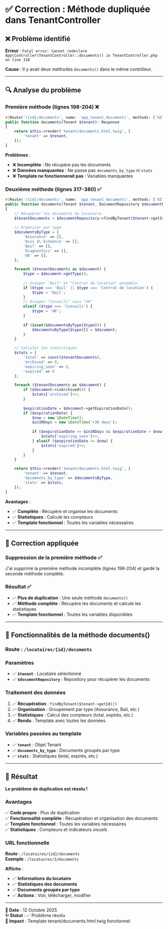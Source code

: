 # ✅ Correction : Méthode dupliquée dans TenantController

## ❌ Problème identifié

**Erreur** : `Fatal error: Cannot redeclare App\Controller\TenantController::documents() in TenantController.php on line 318`

**Cause** : Il y avait deux méthodes `documents()` dans le même contrôleur.

---

## 🔍 **Analyse du problème**

### **Première méthode** (lignes 198-204) ❌
```php
#[Route('/{id}/documents', name: 'app_tenant_documents', methods: ['GET'])]
public function documents(Tenant $tenant): Response
{
    return $this->render('tenant/documents.html.twig', [
        'tenant' => $tenant,
    ]);
}
```

**Problèmes** :
- ❌ **Incomplète** : Ne récupère pas les documents
- ❌ **Données manquantes** : Ne passe pas `documents_by_type` ni `stats`
- ❌ **Template ne fonctionnerait pas** : Variables manquantes

### **Deuxième méthode** (lignes 317-380) ✅
```php
#[Route('/{id}/documents', name: 'app_tenant_documents', methods: ['GET'])]
public function documents(Tenant $tenant, DocumentRepository $documentRepository): Response
{
    // Récupérer les documents du locataire
    $tenantDocuments = $documentRepository->findByTenant($tenant->getId());
    
    // Organiser par type
    $documentsByType = [
        'Assurance' => [],
        'Avis d\'échéance' => [],
        'Bail' => [],
        'Diagnostics' => [],
        'OK' => [],
    ];

    foreach ($tenantDocuments as $document) {
        $type = $document->getType();
        
        // Grouper "Bail" et "Contrat de location" ensemble
        if ($type === 'Bail' || $type === 'Contrat de location') {
            $type = 'Bail';
        }
        // Grouper "Conseils" sous "OK"
        elseif ($type === 'Conseils') {
            $type = 'OK';
        }
        
        if (isset($documentsByType[$type])) {
            $documentsByType[$type][] = $document;
        }
    }

    // Calculer les statistiques
    $stats = [
        'total' => count($tenantDocuments),
        'archived' => 0,
        'expiring_soon' => 0,
        'expired' => 0
    ];

    foreach ($tenantDocuments as $document) {
        if ($document->isArchived()) {
            $stats['archived']++;
        }
        
        $expirationDate = $document->getExpirationDate();
        if ($expirationDate) {
            $now = new \DateTime();
            $in30Days = new \DateTime('+30 days');
            
            if ($expirationDate <= $in30Days && $expirationDate > $now) {
                $stats['expiring_soon']++;
            } elseif ($expirationDate <= $now) {
                $stats['expired']++;
            }
        }
    }

    return $this->render('tenant/documents.html.twig', [
        'tenant' => $tenant,
        'documents_by_type' => $documentsByType,
        'stats' => $stats,
    ]);
}
```

**Avantages** :
- ✅ **Complète** : Récupère et organise les documents
- ✅ **Statistiques** : Calcule les compteurs
- ✅ **Template fonctionnel** : Toutes les variables nécessaires

---

## 🔧 **Correction appliquée**

### **Suppression de la première méthode** ✅

J'ai supprimé la première méthode incomplète (lignes 198-204) et gardé la seconde méthode complète.

### **Résultat** ✅

- ✅ **Plus de duplication** : Une seule méthode `documents()`
- ✅ **Méthode complète** : Récupère les documents et calcule les statistiques
- ✅ **Template fonctionnel** : Toutes les variables disponibles

---

## 🎯 **Fonctionnalités de la méthode documents()**

### **Route** : `/locataires/{id}/documents`

### **Paramètres**
- ✅ **`$tenant`** : Locataire sélectionné
- ✅ **`$documentRepository`** : Repository pour récupérer les documents

### **Traitement des données**
1. ✅ **Récupération** : `findByTenant($tenant->getId())`
2. ✅ **Organisation** : Groupement par type (Assurance, Bail, etc.)
3. ✅ **Statistiques** : Calcul des compteurs (total, expirés, etc.)
4. ✅ **Rendu** : Template avec toutes les données

### **Variables passées au template**
- ✅ **`tenant`** : Objet Tenant
- ✅ **`documents_by_type`** : Documents groupés par type
- ✅ **`stats`** : Statistiques (total, expirés, etc.)

---

## 🎊 **Résultat**

**Le problème de duplication est résolu !**

### **Avantages**

✅ **Code propre** : Plus de duplication  
✅ **Fonctionnalité complète** : Récupération et organisation des documents  
✅ **Template fonctionnel** : Toutes les variables nécessaires  
✅ **Statistiques** : Compteurs et indicateurs visuels  

### **URL fonctionnelle**

**Route** : `/locataires/{id}/documents`  
**Exemple** : `/locataires/3/documents`

**Affiche** :
- ✅ **Informations du locataire**
- ✅ **Statistiques des documents**
- ✅ **Documents groupés par type**
- ✅ **Actions** : Voir, télécharger, modifier

---

**📅 Date** : 12 Octobre 2025  
**✨ Statut** : ✅ Problème résolu  
**🎯 Impact** : Template tenant/documents.html.twig fonctionnel
